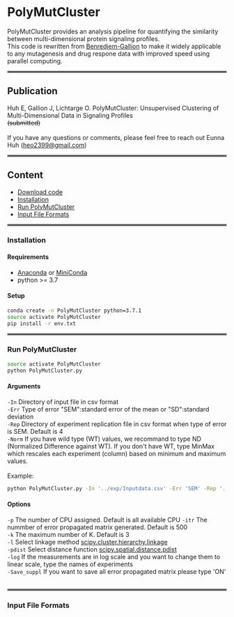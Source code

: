 # PolyMutCluster
PolyMutCluster provides an analysis pipeline for quantifying the similarity between multi-dimensional protein signaling profiles. <br/>
This code is rewritten from [Benredjem-Gallion](https://github.com/JonathanGallion/Benredjem-Gallion) to make it widely applicable to any mutagenesis and drug respone data with improved speed using parallel computing. 
<hr style="border:2px solid gray"> </hr>

## Publication
Huh E, Gallion J, Lichtarge O. PolyMutCluster: Unsupervised Clustering of Multi-Dimensional Data in Signaling Profiles <br/>
~~(submitted)~~<br/><br/>
If you have any questions or comments, please feel free to reach out Eunna Huh (heo2399@gmail.com)
<hr style="border:2px solid gray"> </hr>

## Content
* [Download code](#Download-Code)
* [Installation](#Installation)
* [Run PolyMutCluster](#Run-PolyMutCluster)
* [Input File Formats](#Input-File-Formats)
<hr style="border:2px solid gray"> </hr>

### Installation
#### Requirements
* [Anaconda](https://docs.anaconda.com/anaconda/install/) or [MiniConda](https://docs.conda.io/en/latest/miniconda.html)
* python >= 3.7

#### Setup
```bash
conda create -n PolyMutCluster python=3.7.1
source activate PolyMutCluster
pip install -r env.txt
```
<hr style="border:2px solid gray"> </hr>

### Run PolyMutCluster
```bash
source activate PolyMutCluster
python PolyMutCluster.py 
```
#### Arguments <br/>
`-In`  Directory of input file in csv format <br/>
`-Err`  Type of error "SEM":standard error of the mean or "SD":standard deviation <br/>
`-Rep`  Directory of experiment replication file in csv format when type of error is SEM. Default is 4 <br/>
`-Norm`  If you have wild type (WT) values, we recommand to type ND (Normalized Difference against WT). If you don't have WT, type MinMax which rescales each experiment (column) based on minimum and maximum values. <br/><br/>
Example:
```bash
python PolyMutCluster.py -In '../exp/Inputdata.csv' -Err 'SEM' -Rep '../exp/Replicate.csv' -Norm 'MinMax'
```
#### Options <br/>
`-p`  The number of CPU assigned. Default is all available CPU 
`-itr`  The nummber of error propagated matrix generated. Default is 500 <br/>
`-k`  The maximum number of K. Default is 3 <br/>
`-l`  Select linkage method [scipy.cluster.hierarchy.linkage](https://docs.scipy.org/doc/scipy/reference/generated/scipy.cluster.hierarchy.linkage.html) <br/>
`-pdist`  Select distance function [scipy.spatial.distance.pdist](https://docs.scipy.org/doc/scipy/reference/generated/scipy.spatial.distance.pdist.html) <br/>
`-log`  If the measurements are in log scale and you want to change them to linear scale, type the names of experiments <br/>
`-Save_suppl`  If you want to save all error propagated matrix please type 'ON' <br/> <br/>

<hr style="border:2px solid gray"> </hr>

### Input File Formats


